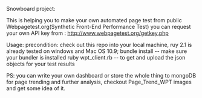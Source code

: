 Snowboard project:

This is helping you to make your own automated page test from public Webpagetest.org(Synthetic Front-End Performance Test)
you can request your own API key from : http://www.webpagetest.org/getkey.php

Usage:
    precondition: check out this repo into your local machine, ruy 2.1 is already tested on windows and Mac OS 10.9;
    bundle install  -- make sure your bundler is installed
    ruby wpt_client.rb -- to get and upload the json objects for your test results

PS: you can write your own dashboard or store the whole thing to mongoDB for page trending and further analysis, checkout Page_Trend_WPT images and get some idea of it.